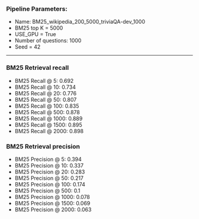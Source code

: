 ### Pipeline Parameters:
* Name: BM25_wikipedia_200_5000_triviaQA-dev_1000
* BM25 top K = 5000
* USE_GPU = True
* Number of questions: 1000
* Seed = 42
------
### BM25 Retrieval recall 
* BM25 Recall @ 5: 0.692
* BM25 Recall @ 10: 0.734
* BM25 Recall @ 20: 0.776
* BM25 Recall @ 50: 0.807
* BM25 Recall @ 100: 0.835
* BM25 Recall @ 500: 0.878
* BM25 Recall @ 1000: 0.889
* BM25 Recall @ 1500: 0.895
* BM25 Recall @ 2000: 0.898
### BM25 Retrieval precision 
* BM25 Precision @ 5: 0.394
* BM25 Precision @ 10: 0.337
* BM25 Precision @ 20: 0.283
* BM25 Precision @ 50: 0.217
* BM25 Precision @ 100: 0.174
* BM25 Precision @ 500: 0.1
* BM25 Precision @ 1000: 0.078
* BM25 Precision @ 1500: 0.069
* BM25 Precision @ 2000: 0.063
